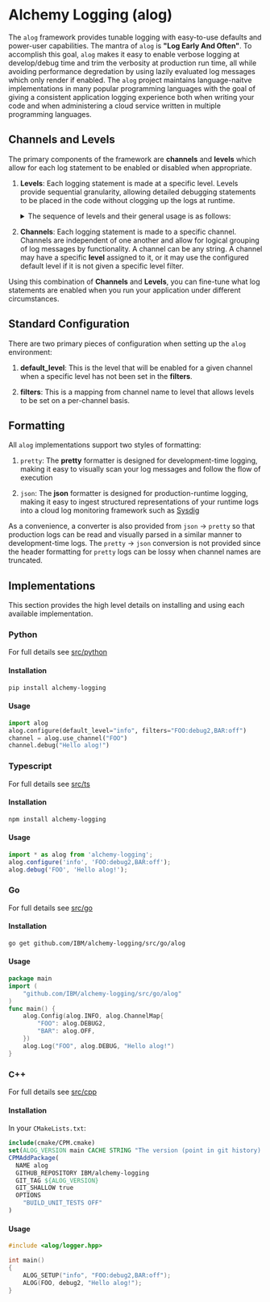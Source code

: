 # Alchemy Logging (alog)
The `alog` framework provides tunable logging with easy-to-use defaults and power-user capabilities. The mantra of `alog` is **"Log Early And Often"**. To accomplish this goal, `alog` makes it easy to enable verbose logging at develop/debug time and trim the verbosity at production run time, all while avoiding performance degredation by using lazily evaluated log messages which only render if enabled. The `alog` project maintains language-naitve implementations in many popular programming languages with the goal of giving a consistent application logging experience both when writing your code and when administering a cloud service written in multiple programming languages.

## Channels and Levels
The primary components of the framework are **channels** and **levels** which allow for each log statement to be enabled or disabled when appropriate.

1. **Levels**: Each logging statement is made at a specific level. Levels provide sequential granularity, allowing detailed debugging statements to be placed in the code without clogging up the logs at runtime.

    <details>
    <summary>
    The sequence of levels and their general usage is as follows:
    </summary>

    1. `off`: Disable the given channel completely
    1. `fatal`: A fatal error has occurred. Any behavior after this statement should be regarded as undefined.
    1. `error`: An unrecoverable error has occurred. Any behavior after this statement should be regarded as undefined unless the error is explicitly handled.
    1. `warning`: A recoverable error condition has come up that the service maintainer should be aware of.
    1. `info`: High-level information that is valuable at runtime under moderate load.
    1. `trace`: Used to log begin/end of functions for debugging code paths.
    1. `debug`: High-level debugging statements such as function parameters.
    1. `debug1`: High-level debugging statements.
    1. `debug2`: Mid-level debugging statements such as computed values.
    1. `debug3`: Low-level debugging statements such as computed values inside loops.
    1. `debug4`: Ultra-low-level debugging statements such as data dumps and/or statements inside multiple nested loops.

    </details>

1. **Channels**: Each logging statement is made to a specific channel. Channels are independent of one another and allow for logical grouping of log messages by functionality. A channel can be any string. A channel may have a specific **level** assigned to it, or it may use the configured default level if it is not given a specific level filter.

Using this combination of **Channels** and **Levels**, you can fine-tune what log statements are enabled when you run your application under different circumstances.

## Standard Configuration
There are two primary pieces of configuration when setting up the `alog` environment:

1. **default_level**: This is the level that will be enabled for a given channel when a specific level has not been set in the **filters**.

1. **filters**: This is a mapping from channel name to level that allows levels to be set on a per-channel basis.

## Formatting
All `alog` implementations support two styles of formatting:

1. `pretty`: The **pretty** formatter is designed for development-time logging, making it easy to visually scan your log messages and follow the flow of execution

1. `json`: The **json** formatter is designed for production-runtime logging, making it easy to ingest structured representations of your runtime logs into a cloud log monitoring framework such as [Sysdig](https://sysdig.com/)

As a convenience, a converter is also provided from `json` -> `pretty` so that production logs can be read and visually parsed in a similar manner to development-time logs. The `pretty` -> `json` conversion is not provided since the header formatting for `pretty` logs can be lossy when channel names are truncated.

## Implementations

This section provides the high level details on installing and using each available implementation.

### Python

For full details see [src/python](src/python/README.md)

#### Installation

```sh
pip install alchemy-logging
```

#### Usage

```py
import alog
alog.configure(default_level="info", filters="FOO:debug2,BAR:off")
channel = alog.use_channel("FOO")
channel.debug("Hello alog!")
```

### Typescript

For full details see [src/ts](src/ts/README.md)

#### Installation

```sh
npm install alchemy-logging
```

#### Usage

```ts
import * as alog from 'alchemy-logging';
alog.configure('info', 'FOO:debug2,BAR:off');
alog.debug('FOO', 'Hello alog!');
```

### Go

For full details see [src/go](src/go/README.md)

#### Installation

```sh
go get github.com/IBM/alchemy-logging/src/go/alog
```

#### Usage

```go
package main
import (
	"github.com/IBM/alchemy-logging/src/go/alog"
)
func main() {
	alog.Config(alog.INFO, alog.ChannelMap{
		"FOO": alog.DEBUG2,
		"BAR": alog.OFF,
	})
	alog.Log("FOO", alog.DEBUG, "Hello alog!")
}
```

### C++

For full details see [src/cpp](src/cpp/README.md)

#### Installation

In your `CMakeLists.txt`:

```cmake
include(cmake/CPM.cmake)
set(ALOG_VERSION main CACHE STRING "The version (point in git history) of alog to use")
CPMAddPackage(
  NAME alog
  GITHUB_REPOSITORY IBM/alchemy-logging
  GIT_TAG ${ALOG_VERSION}
  GIT_SHALLOW true
  OPTIONS
    "BUILD_UNIT_TESTS OFF"
)
```

#### Usage

```cpp
#include <alog/logger.hpp>

int main()
{
    ALOG_SETUP("info", "FOO:debug2,BAR:off");
    ALOG(FOO, debug2, "Hello alog!");
}
```
